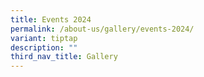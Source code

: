 ```yaml
---
title: Events 2024
permalink: /about-us/gallery/events-2024/
variant: tiptap
description: ""
third_nav_title: Gallery
---
```

